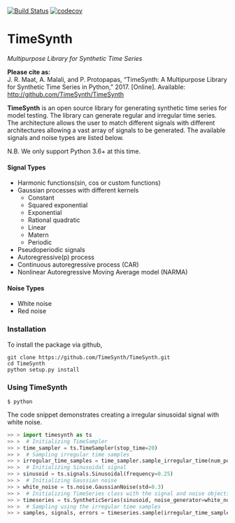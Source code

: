[![Build Status](https://travis-ci.org/TimeSynth/TimeSynth.svg?branch=master)](https://travis-ci.org/TimeSynth/TimeSynth) [![codecov](https://codecov.io/gh/TimeSynth/TimeSynth/branch/master/graph/badge.svg)](https://codecov.io/gh/TimeSynth/TimeSynth)

# TimeSynth
_Multipurpose Library for Synthetic Time Series_

**Please cite as:**   
J. R. Maat, A. Malali, and P. Protopapas, “TimeSynth: A Multipurpose Library for Synthetic Time Series in Python,” 2017. [Online]. Available: http://github.com/TimeSynth/TimeSynth

**TimeSynth** is an open source library for generating synthetic time series for
model testing. The library can generate regular and irregular time series. The architecture
allows the user to match different signals with different architectures allowing
a vast array of signals to be generated. The available signals and noise types are
listed below.

N.B. We only support Python 3.6+ at this time.

#### Signal Types
* Harmonic functions(sin, cos or custom functions)
* Gaussian processes with different kernels
    * Constant
    * Squared exponential
    * Exponential
    * Rational quadratic
    * Linear
    * Matern
    * Periodic
* Pseudoperiodic signals
* Autoregressive(p) process
* Continuous autoregressive process (CAR)
* Nonlinear Autoregressive Moving Average model (NARMA)

#### Noise Types
* White noise
* Red noise

### Installation
To install the package via github,
```{bash}
git clone https://github.com/TimeSynth/TimeSynth.git
cd TimeSynth
python setup.py install
```

### Using TimeSynth
```shell
$ python
```
The code snippet demonstrates creating a irregular sinusoidal signal with white noise.

```python
>> > import timesynth as ts
>> >  # Initializing TimeSampler
>> > time_sampler = ts.TimeSampler(stop_time=20)
>> >  # Sampling irregular time samples
>> > irregular_time_samples = time_sampler.sample_irregular_time(num_points=500, keep_percentage=50)
>> >  # Initializing Sinusoidal signal
>> > sinusoid = ts.signals.Sinusoidal(frequency=0.25)
>> >  # Initializing Gaussian noise
>> > white_noise = ts.noise.GaussianNoise(std=0.3)
>> >  # Initializing TimeSeries class with the signal and noise objects
>> > timeseries = ts.SyntheticSeries(sinusoid, noise_generator=white_noise)
>> >  # Sampling using the irregular time samples
>> > samples, signals, errors = timeseries.sample(irregular_time_samples)
```
